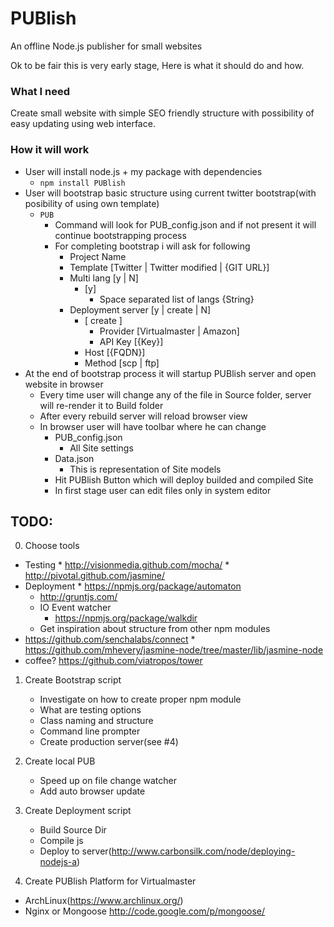 PUBlish
=======

An offline Node.js publisher for small websites  

Ok to be fair this is very early stage, Here is what it should do and how.  

### What I need

Create small website with simple SEO friendly structure with possibility of easy updating using web interface.

### How it will work

* User will install node.js + my package with dependencies
  * ```npm install PUBlish```
* User will bootstrap basic structure using current twitter bootstrap(with posibility of using own template)
  * ```PUB```
     * Command will look for PUB_config.json and if not present it will continue bootstrapping process
     * For completing bootstrap i will ask for following
       * Project Name
       * Template [Twitter | Twitter modified | {GIT URL}]
       * Multi lang [y | N]
         * [y]
             * Space separated list of langs {String}
       * Deployment server [y | create | N]
         * [ create ]
             * Provider [Virtualmaster | Amazon]
             * API Key [{Key}]
         * Host [{FQDN}]
         * Method [scp | ftp]        
* At the end of bootstrap process it will startup PUBlish server and open website in browser
  * Every time user will change any of the file in Source folder, server will re-render it to Build folder
  * After every rebuild server will reload browser view
  * In browser user will have toolbar where he can change
      * PUB_config.json
         * All Site settings
      * Data.json
         * This is representation of Site models
      * Hit PUBlish Button which will deploy builded and compiled Site
      * In first stage user can edit files only in system editor



## TODO:

0. Choose tools
*	Testing
		* http://visionmedia.github.com/mocha/
		* http://pivotal.github.com/jasmine/
*	Deployment
		* https://npmjs.org/package/automaton
	*	http://gruntjs.com/
	* IO Event watcher
		* https://npmjs.org/package/walkdir   
	* Get inspiration about structure from other npm modules
  * https://github.com/senchalabs/connect
		* https://github.com/mhevery/jasmine-node/tree/master/lib/jasmine-node
  * coffee? https://github.com/viatropos/tower


1. Create Bootstrap script
	* Investigate on how to create proper npm module
	* What are testing options
	* Class naming and structure
	* Command line prompter
	* Create production server(see #4)  
  


2. Create local PUB
	* Speed up on file change watcher
	* Add auto browser update  
  


3. Create Deployment script
	* Build Source Dir
	* Compile js
	* Deploy to server(http://www.carbonsilk.com/node/deploying-nodejs-a)  
  

4. Create PUBlish Platform for Virtualmaster
  * ArchLinux(https://www.archlinux.org/)
  * Nginx or Mongoose http://code.google.com/p/mongoose/  
